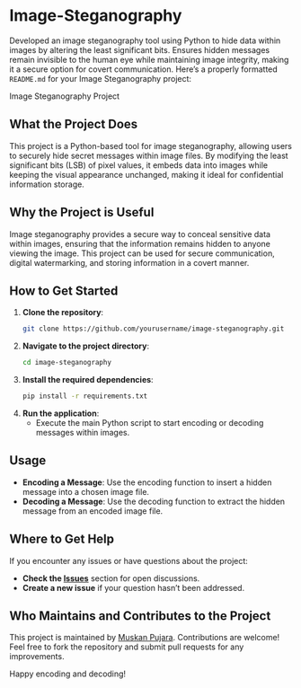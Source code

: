 # Image-Steganography
Developed an image steganography tool using Python to hide data within images by altering the least significant bits. Ensures hidden messages remain invisible to the human eye while maintaining image integrity, making it a secure option for covert communication.
Here’s a properly formatted `README.md` for your Image Steganography project:


Image Steganography Project

## What the Project Does

This project is a Python-based tool for image steganography, allowing users to securely hide secret messages within image files. By modifying the least significant bits (LSB) of pixel values, it embeds data into images while keeping the visual appearance unchanged, making it ideal for confidential information storage.

## Why the Project is Useful
Image steganography provides a secure way to conceal sensitive data within images, ensuring that the information remains hidden to anyone viewing the image. This project can be used for secure communication, digital watermarking, and storing information in a covert manner.

## How to Get Started
1. **Clone the repository**:
   ```bash
   git clone https://github.com/yourusername/image-steganography.git
   ```
2. **Navigate to the project directory**:
   ```bash
   cd image-steganography
   ```
3. **Install the required dependencies**:
   ```bash
   pip install -r requirements.txt
   ```
4. **Run the application**:
   - Execute the main Python script to start encoding or decoding messages within images.

## Usage
- **Encoding a Message**: Use the encoding function to insert a hidden message into a chosen image file.
- **Decoding a Message**: Use the decoding function to extract the hidden message from an encoded image file.

## Where to Get Help
If you encounter any issues or have questions about the project:
- **Check the [Issues](https://github.com/MuskanPujara/image-steganography/issues)** section for open discussions.
- **Create a new issue** if your question hasn’t been addressed.

## Who Maintains and Contributes to the Project
This project is maintained by [Muskan Pujara](https://github.com/MuskanPujara). Contributions are welcome! Feel free to fork the repository and submit pull requests for any improvements.

Happy encoding and decoding!

